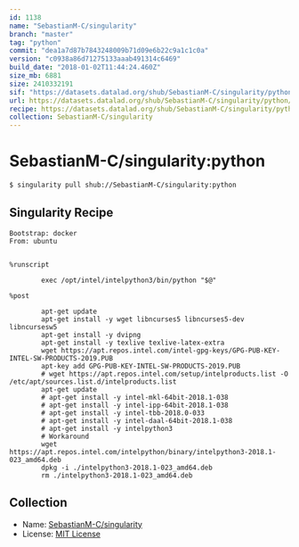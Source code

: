 ```yaml
---
id: 1138
name: "SebastianM-C/singularity"
branch: "master"
tag: "python"
commit: "dea1a7d87b7843248009b71d09e6b22c9a1c1c0a"
version: "c0938a86d71275133aaab491314c6469"
build_date: "2018-01-02T11:44:24.460Z"
size_mb: 6881
size: 2410332191
sif: "https://datasets.datalad.org/shub/SebastianM-C/singularity/python/2018-01-02-dea1a7d8-c0938a86/c0938a86d71275133aaab491314c6469.simg"
url: https://datasets.datalad.org/shub/SebastianM-C/singularity/python/2018-01-02-dea1a7d8-c0938a86/
recipe: https://datasets.datalad.org/shub/SebastianM-C/singularity/python/2018-01-02-dea1a7d8-c0938a86/Singularity
collection: SebastianM-C/singularity
---
```


# SebastianM-C/singularity:python

```bash
$ singularity pull shub://SebastianM-C/singularity:python
```

## Singularity Recipe

```singularity
Bootstrap: docker
From: ubuntu


%runscript

        exec /opt/intel/intelpython3/bin/python "$@"

%post

        apt-get update
      	apt-get install -y wget libncurses5 libncurses5-dev libncursesw5
      	apt-get install -y dvipng
        apt-get install -y texlive texlive-latex-extra
      	wget https://apt.repos.intel.com/intel-gpg-keys/GPG-PUB-KEY-INTEL-SW-PRODUCTS-2019.PUB
      	apt-key add GPG-PUB-KEY-INTEL-SW-PRODUCTS-2019.PUB
      	# wget https://apt.repos.intel.com/setup/intelproducts.list -O /etc/apt/sources.list.d/intelproducts.list
      	apt-get update
      	# apt-get install -y intel-mkl-64bit-2018.1-038
        # apt-get install -y intel-ipp-64bit-2018.1-038
      	# apt-get install -y intel-tbb-2018.0-033
      	# apt-get install -y intel-daal-64bit-2018.1-038
      	# apt-get install -y intelpython3
        # Workaround
        wget https://apt.repos.intel.com/intelpython/binary/intelpython3-2018.1-023_amd64.deb
        dpkg -i ./intelpython3-2018.1-023_amd64.deb
        rm ./intelpython3-2018.1-023_amd64.deb
```

## Collection

 - Name: [SebastianM-C/singularity](https://github.com/SebastianM-C/singularity)
 - License: [MIT License](https://api.github.com/licenses/mit)

